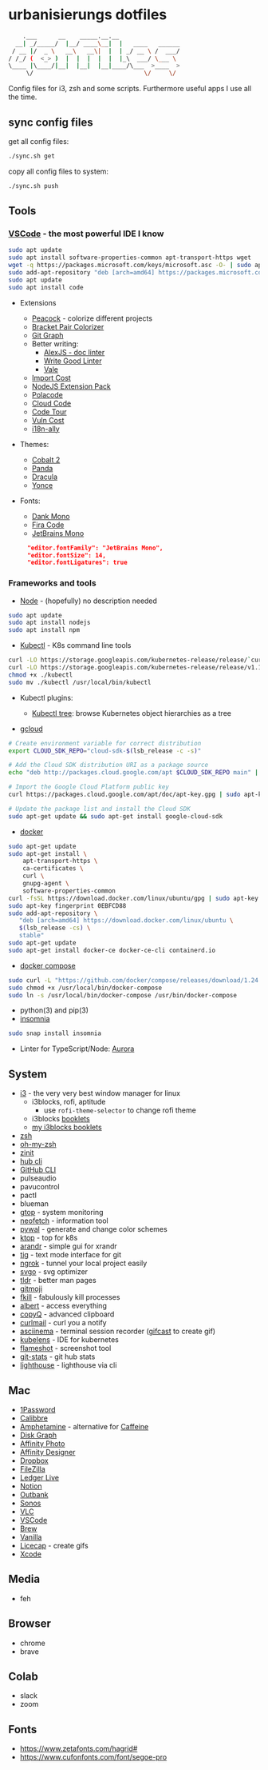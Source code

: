 # urbanisierungs dotfiles

```bash
    .___      __    _____.__.__                 
  __| _/_____/  |__/ ____\__|  |   ____   ______
 / __ |/  _ \   __\   __\|  |  | _/ __ \ /  ___/
/ /_/ (  <_> )  |  |  |  |  |  |_\  ___/ \___ \ 
\____ |\____/|__|  |__|  |__|____/\___  >____  >
     \/                               \/     \/ 
```

Config files for i3, zsh and some scripts. Furthermore useful apps I use all the time.

## sync config files

get all config files:

```bash
./sync.sh get
```

copy all config files to system:

```bash
./sync.sh push
```

## Tools

### [VSCode](https://code.visualstudio.com/) - the most powerful IDE I know

```bash
sudo apt update
sudo apt install software-properties-common apt-transport-https wget
wget -q https://packages.microsoft.com/keys/microsoft.asc -O- | sudo apt-key add -
sudo add-apt-repository "deb [arch=amd64] https://packages.microsoft.com/repos/vscode stable main"
sudo apt update
sudo apt install code
```

- Extensions
  - [Peacock](https://github.com/johnpapa/vscode-peacock) - colorize different projects
  - [Bracket Pair Colorizer](https://marketplace.visualstudio.com/items?itemName=CoenraadS.bracket-pair-colorizer-2)
  - [Git Graph](https://marketplace.visualstudio.com/items?itemName=mhutchie.git-graph)
  - Better writing:
    - [AlexJS - doc linter](https://alexjs.com/)
    - [Write Good Linter](https://marketplace.visualstudio.com/items?itemName=travisthetechie.write-good-linter)
    - [Vale](https://marketplace.visualstudio.com/items?itemName=testthedocs.vale)
  - [Import Cost](https://marketplace.visualstudio.com/items?itemName=wix.vscode-import-cost)
  - [NodeJS Extension Pack](https://marketplace.visualstudio.com/items?itemName=waderyan.nodejs-extension-pack)
  - [Polacode](https://marketplace.visualstudio.com/items?itemName=pnp.polacode)
  - [Cloud Code](https://cloud.google.com/code/docs/vscode/quickstart)
  - [Code Tour](https://github.com/vsls-contrib/codetour)
  - [Vuln Cost](https://snyk.io/security-scanner-vuln-cost/)
  - [i18n-ally](https://github.com/antfu/i18n-ally)
- Themes:
  - [Cobalt 2](https://marketplace.visualstudio.com/items?itemName=wesbos.theme-cobalt2)
  - [Panda](https://marketplace.visualstudio.com/items?itemName=tinkertrain.theme-panda)
  - [Dracula](https://draculatheme.com/visual-studio-code/)
  - [Yonce](https://yoncetheme.com/)
- Fonts:
  - [Dank Mono](https://dank.sh/)
  - [Fira Code](https://github.com/tonsky/FiraCode)
  - [JetBrains Mono](https://www.jetbrains.com/lp/mono)

  ```json
    "editor.fontFamily": "JetBrains Mono",
    "editor.fontSize": 14,
    "editor.fontLigatures": true
  ```

### Frameworks and tools

- [Node](https://nodejs.org/en/) - (hopefully) no description needed

```bash
sudo apt update
sudo apt install nodejs
sudo apt install npm
```

- [Kubectl](https://kubernetes.io/docs/tasks/tools/install-kubectl/) - K8s command line tools

```bash
curl -LO https://storage.googleapis.com/kubernetes-release/release/`curl -s https://storage.googleapis.com/kubernetes-release/release/stable.txt`/bin/linux/amd64/kubectl
curl -LO https://storage.googleapis.com/kubernetes-release/release/v1.16.0/bin/linux/amd64/kubectl
chmod +x ./kubectl
sudo mv ./kubectl /usr/local/bin/kubectl
```

- Kubectl plugins:
  - [Kubectl tree](https://github.com/ahmetb/kubectl-tree): browse Kubernetes object hierarchies as a tree

- [gcloud](https://cloud.google.com/sdk/docs/quickstart-debian-ubuntu)

```bash
# Create environment variable for correct distribution
export CLOUD_SDK_REPO="cloud-sdk-$(lsb_release -c -s)"

# Add the Cloud SDK distribution URI as a package source
echo "deb http://packages.cloud.google.com/apt $CLOUD_SDK_REPO main" | sudo tee -a /etc/apt/sources.list.d/google-cloud-sdk.list

# Import the Google Cloud Platform public key
curl https://packages.cloud.google.com/apt/doc/apt-key.gpg | sudo apt-key add -

# Update the package list and install the Cloud SDK
sudo apt-get update && sudo apt-get install google-cloud-sdk
```

- [docker](https://www.docker.com/)

```bash
sudo apt-get update
sudo apt-get install \
    apt-transport-https \
    ca-certificates \
    curl \
    gnupg-agent \
    software-properties-common
curl -fsSL https://download.docker.com/linux/ubuntu/gpg | sudo apt-key add -
sudo apt-key fingerprint 0EBFCD88
sudo add-apt-repository \
   "deb [arch=amd64] https://download.docker.com/linux/ubuntu \
   $(lsb_release -cs) \
   stable"
sudo apt-get update
sudo apt-get install docker-ce docker-ce-cli containerd.io
```

- [docker compose](https://docs.docker.com/compose/install/)

```bash
sudo curl -L "https://github.com/docker/compose/releases/download/1.24.1/docker-compose-$(uname -s)-$(uname -m)" -o /usr/local/bin/docker-compose
sudo chmod +x /usr/local/bin/docker-compose
sudo ln -s /usr/local/bin/docker-compose /usr/bin/docker-compose
```

- python(3) and pip(3)
- [insomnia](https://insomnia.rest/download/#ubuntu)

```bash
sudo snap install insomnia
```

- Linter for TypeScript/Node: [Aurora](https://github.com/ScreamZ/aurora)

## System

- [i3](https://i3wm.org/) - the very very best window manager for linux
  - i3blocks, rofi, aptitude
    - use `rofi-theme-selector` to change rofi theme
  - i3blocks [booklets](https://vivien.github.io/i3blocks/blocklets)
  - [my i3blocks booklets](https://github.com/urbanisierung/i3blocks-booklets)
- [zsh](http://www.zsh.org/)
- [oh-my-zsh](https://github.com/robbyrussell/oh-my-zsh/wiki/Installing-ZSH)
- [zinit](https://github.com/zdharma/zinit)
- [hub cli](https://hub.github.com/)
- [GitHub CLI](https://cli.github.com/)
- pulseaudio
- pavucontrol
- pactl
- blueman
- [gtop](https://github.com/aksakalli/gtop) - system monitoring
- [neofetch](https://github.com/dylanaraps/neofetch) - information tool
- [pywal](https://github.com/dylanaraps/pywal) - generate and change color schemes
- [ktop](https://github.com/ynqa/ktop) - top for k8s
- [arandr](https://christian.amsuess.com/tools/arandr/) - simple gui for xrandr
- [tig](https://github.com/jonas/tig) - text mode interface for git
- [ngrok](https://ngrok.com/) - tunnel your local project easily
- [svgo](https://github.com/svg/svgo) - svg optimizer
- [tldr](https://tldr.sh/) - better man pages
- [gitmoji](https://github.com/carloscuesta/gitmoji-cli)
- [fkill](https://github.com/sindresorhus/fkill-cli) - fabulously kill processes
- [albert](https://albertlauncher.github.io/) - access everything
- [copyQ](https://github.com/hluk/CopyQ) - advanced clipboard
- [curlmail](https://curlmail.co/) - curl you a notify
- [asciinema](https://github.com/asciinema/asciinema) - terminal session recorder ([gifcast](https://dstein64.github.io/gifcast/) to create gif)
- [kubelens](https://github.com/lensapp/lens) - IDE for kubernetes
- [flameshot](https://flameshot.js.org/#/) - screenshot tool
- [git-stats](https://github.com/IonicaBizau/git-stats) - git hub stats
- [lighthouse](https://www.npmjs.com/package/lighthouse) - lighthouse via cli

## Mac

- [1Password](https://1password.com/downloads/mac/)
- [Calibbre](https://calibre-ebook.com/)
- [Amphetamine](https://apps.apple.com/us/app/amphetamine/id937984704?mt=12) - alternative for [Caffeine](http://lightheadsw.com/caffeine/)
- [Disk Graph](https://apps.apple.com/de/app/disk-graph/id697942581?mt=12)
- [Affinity Photo](https://apps.apple.com/de/app/affinity-photo/id824183456?mt=12)
- [Affinity Designer](https://apps.apple.com/us/app/affinity-designer/id824171161?mt=12)
- [Dropbox](https://www.dropbox.com/downloading)
- [FileZilla](https://filezilla-project.org/download.php?platform=osx)
- [Ledger Live](https://shop.ledger.com/pages/ledger-live)
- [Notion](https://www.notion.so/desktop)
- [Outbank](https://apps.apple.com/de/app/outbank-alle-banken-und-konten/id1094255754?ls=1&mt=12)
- [Sonos](http://www.sonos.com/redir/controller_software_mac)
- [VLC](https://www.videolan.org/vlc/download-macosx.html)
- [VSCode](https://code.visualstudio.com/download)
- [Brew](https://brew.sh/)
- [Vanilla](https://matthewpalmer.net/vanilla/)
- [Licecap](https://www.cockos.com/licecap/) - create gifs
- [Xcode](https://apps.apple.com/us/app/xcode/id497799835?mt=12)

## Media

- feh

## Browser

- chrome
- brave

## Colab

- slack
- zoom

## Fonts

- https://www.zetafonts.com/hagrid#
- https://www.cufonfonts.com/font/segoe-pro
